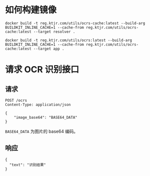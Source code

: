 # 如何构建镜像

```
docker build -t reg.ktjr.com/utils/ocrs-cache:latest --build-arg BUILDKIT_INLINE_CACHE=1 --cache-from reg.ktjr.com/utils/ocrs-cache:latest --target resolver .

docker build -t reg.ktjr.com/utils/ocrs:latest --build-arg BUILDKIT_INLINE_CACHE=1 --cache-from reg.ktjr.com/utils/ocrs-cache:latest --target app .
```


# 请求 OCR 识别接口

## 请求

```
POST /ocrs
Content-Type: application/json

{
    "image_base64": "BASE64_DATA"
}
```

`BASE64_DATA` 为图片的 base64 编码。

## 响应

```
{
  "text": "识别结果"
}
```

